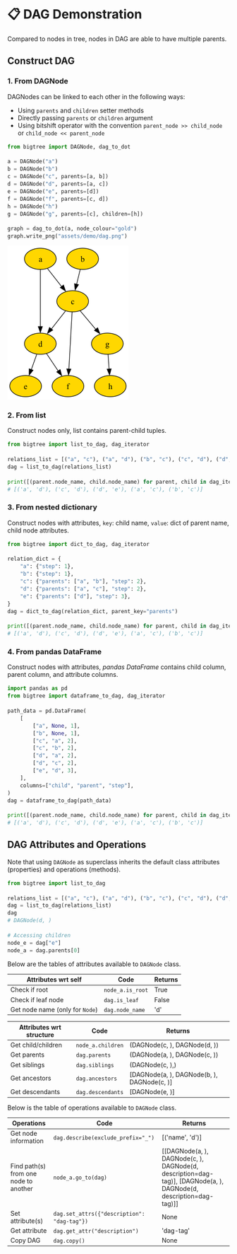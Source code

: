 # 📋 DAG Demonstration

Compared to nodes in tree, nodes in DAG are able to have multiple parents.

## Construct DAG

### 1. From DAGNode

DAGNodes can be linked to each other in the following ways:

- Using `parents` and `children` setter methods
- Directly passing `parents` or `children` argument
- Using bitshift operator with the convention `parent_node >> child_node` or `child_node << parent_node`

```python hl_lines="5-8 10"
from bigtree import DAGNode, dag_to_dot

a = DAGNode("a")
b = DAGNode("b")
c = DAGNode("c", parents=[a, b])
d = DAGNode("d", parents=[a, c])
e = DAGNode("e", parents=[d])
f = DAGNode("f", parents=[c, d])
h = DAGNode("h")
g = DAGNode("g", parents=[c], children=[h])

graph = dag_to_dot(a, node_colour="gold")
graph.write_png("assets/demo/dag.png")
```

![Sample DAG Output](https://github.com/kayjan/bigtree/raw/master/assets/demo/dag.png)

### 2. From list

Construct nodes only, list contains parent-child tuples.

```python hl_lines="3"
from bigtree import list_to_dag, dag_iterator

relations_list = [("a", "c"), ("a", "d"), ("b", "c"), ("c", "d"), ("d", "e")]
dag = list_to_dag(relations_list)

print([(parent.node_name, child.node_name) for parent, child in dag_iterator(dag)])
# [('a', 'd'), ('c', 'd'), ('d', 'e'), ('a', 'c'), ('b', 'c')]
```

### 3. From nested dictionary

Construct nodes with attributes, `key`: child name, `value`: dict of parent name, child node attributes.

```python hl_lines="10"
from bigtree import dict_to_dag, dag_iterator

relation_dict = {
    "a": {"step": 1},
    "b": {"step": 1},
    "c": {"parents": ["a", "b"], "step": 2},
    "d": {"parents": ["a", "c"], "step": 2},
    "e": {"parents": ["d"], "step": 3},
}
dag = dict_to_dag(relation_dict, parent_key="parents")

print([(parent.node_name, child.node_name) for parent, child in dag_iterator(dag)])
# [('a', 'd'), ('c', 'd'), ('d', 'e'), ('a', 'c'), ('b', 'c')]
```

### 4. From pandas DataFrame

Construct nodes with attributes, *pandas DataFrame* contains child column, parent column, and attribute columns.

```python hl_lines="16"
import pandas as pd
from bigtree import dataframe_to_dag, dag_iterator

path_data = pd.DataFrame(
    [
        ["a", None, 1],
        ["b", None, 1],
        ["c", "a", 2],
        ["c", "b", 2],
        ["d", "a", 2],
        ["d", "c", 2],
        ["e", "d", 3],
    ],
    columns=["child", "parent", "step"],
)
dag = dataframe_to_dag(path_data)

print([(parent.node_name, child.node_name) for parent, child in dag_iterator(dag)])
# [('a', 'd'), ('c', 'd'), ('d', 'e'), ('a', 'c'), ('b', 'c')]
```

## DAG Attributes and Operations

Note that using `DAGNode` as superclass inherits the default class attributes (properties) and operations (methods).

```python
from bigtree import list_to_dag

relations_list = [("a", "c"), ("a", "d"), ("b", "c"), ("c", "d"), ("d", "e")]
dag = list_to_dag(relations_list)
dag
# DAGNode(d, )

# Accessing children
node_e = dag["e"]
node_a = dag.parents[0]
```

Below are the tables of attributes available to `DAGNode` class.

| Attributes wrt self                  | Code             | Returns |
|--------------------------------------|------------------|---------|
| Check if root                        | `node_a.is_root` | True    |
| Check if leaf node                   | `dag.is_leaf`    | False   |
| Get node name (only for `Node`)      | `dag.node_name`  | 'd'     |

| Attributes wrt structure     | Code                  | Returns                                                              |
|------------------------------|-----------------------|----------------------------------------------------------------------|
| Get child/children           | `node_a.children`     | (DAGNode(c, ), DAGNode(d, ))                                         |
| Get parents                  | `dag.parents`         | (DAGNode(a, ), DAGNode(c, ))                                         |
| Get siblings                 | `dag.siblings`        | (DAGNode(c, ),)                                                      |
| Get ancestors                | `dag.ancestors`       | [DAGNode(a, ), DAGNode(b, ), DAGNode(c, )]                           |
| Get descendants              | `dag.descendants`     | [DAGNode(e, )]                                                       |

Below is the table of operations available to `DAGNode` class.

| Operations                            | Code                                                       | Returns                                                                                                          |
|---------------------------------------|------------------------------------------------------------|------------------------------------------------------------------------------------------------------------------|
| Get node information                  | `dag.describe(exclude_prefix="_")`                         | [('name', 'd')]                                                                                                  |
| Find path(s) from one node to another | `node_a.go_to(dag)`                                        | [[DAGNode(a, ), DAGNode(c, ), DAGNode(d, description=dag-tag)], [DAGNode(a, ), DAGNode(d, description=dag-tag)]] |
| Set attribute(s)                      | `dag.set_attrs({"description": "dag-tag"})`                | None                                                                                                             |
| Get attribute                         | `dag.get_attr("description")`                              | 'dag-tag'                                                                                                        |
| Copy DAG                              | `dag.copy()`                                               | None                                                                                                             |
